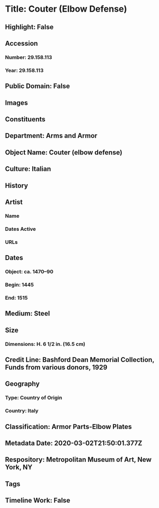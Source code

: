 # Title: Couter (Elbow Defense)
## Highlight: False
## Accession
### Number: 29.158.113
### Year: 29.158.113
## Public Domain: False
## Images
## Constituents
## Department: Arms and Armor
## Object Name: Couter (elbow defense)
## Culture: Italian
## History
## Artist
### Name
### Dates Active
### URLs
## Dates
### Object: ca. 1470–90
### Begin: 1445
### End: 1515
## Medium: Steel
## Size
### Dimensions: H. 6 1/2 in. (16.5 cm)
## Credit Line: Bashford Dean Memorial Collection, Funds from various donors, 1929
## Geography
### Type: Country of Origin
### Country: Italy
## Classification: Armor Parts-Elbow Plates
## Metadata Date: 2020-03-02T21:50:01.377Z
## Respository: Metropolitan Museum of Art, New York, NY
## Tags
## Timeline Work: False